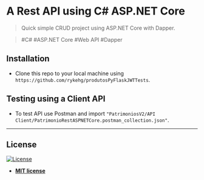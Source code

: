 # A Rest API using C# ASP.NET Core
> Quick simple CRUD project using ASP.NET Core with Dapper.

> #C# #ASP.NET Core #Web API #Dapper

## Installation
- Clone this repo to your local machine using `https://github.com/rykehg/produtosPyFlaskJWTTests`.


## Testing using a Client API
- To test API use Postman and import `"PatrimoniosV2/API Client/PatrimonioRestASPNETCore.postman_collection.json"`.


---

## License

[![License](http://img.shields.io/:license-mit-blue.svg?style=flat-square)](http://badges.mit-license.org)

- **[MIT license](http://opensource.org/licenses/mit-license.php)**

